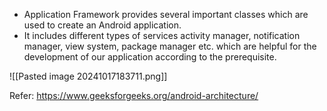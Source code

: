 - Application Framework provides several important classes which are used to create an Android application.
- It includes different types of services activity manager, notification manager, view system, package manager etc. which are helpful for the development of our application according to the prerequisite.

![[Pasted image 20241017183711.png]]

Refer: https://www.geeksforgeeks.org/android-architecture/ 